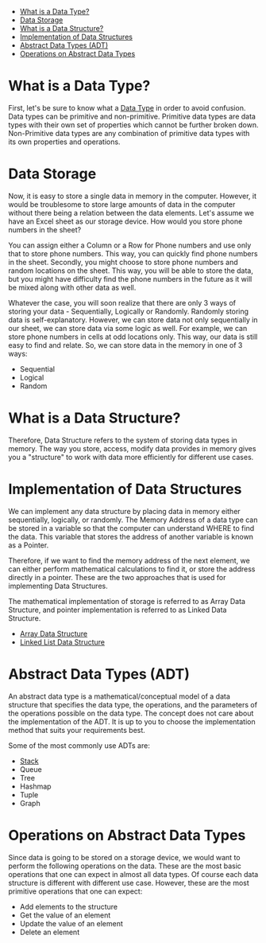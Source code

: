 - [What is a Data Type?](#what-is-a-data-type)
- [Data Storage](#data-storage)
- [What is a Data Structure?](#what-is-a-data-structure)
- [Implementation of Data Structures](#implementation-of-data-structures)
- [Abstract Data Types (ADT)](#abstract-data-types-adt)
- [Operations on Abstract Data Types](#operations-on-abstract-data-types)

# What is a Data Type?
First, let\'s be sure to know what a [Data Type](Data%20Type.md) in order to avoid confusion. Data types can be primitive and non-primitive. Primitive data types are data types with their own set of properties which cannot be further broken down. Non-Primitive data types are any combination of primitive data types with its own properties and operations.
# Data Storage
Now, it is easy to store a single data in memory in the computer.
However, it would be troublesome to store large amounts of data in the
computer without there being a relation between the data elements.
Let\'s assume we have an Excel sheet as our storage device. How would
you store phone numbers in the sheet?

You can assign either a Column or a Row for Phone numbers and use only
that to store phone numbers. This way, you can quickly find phone
numbers in the sheet. Secondly, you might choose to store phone numbers
and random locations on the sheet. This way, you will be able to store
the data, but you might have difficulty find the phone numbers in the
future as it will be mixed along with other data as well.

Whatever the case, you will soon realize that there are only 3 ways of
storing your data - Sequentially, Logically or Randomly. Randomly
storing data is self-explanatory. However, we can store data not only
sequentially in our sheet, we can store data via some logic as well. For
example, we can store phone numbers in cells at odd locations only. This
way, our data is still easy to find and relate. So, we can store data in
the memory in one of 3 ways:

-   Sequential
-   Logical
-   Random
# What is a Data Structure?
Therefore, Data Structure refers to the system of storing data types in
memory. The way you store, access, modify data provides in memory gives
you a \"structure\" to work with data more efficiently for different use
cases.

# Implementation of Data Structures
We can implement any data structure by placing data in memory either
sequentially, logically, or randomly. The Memory Address of a data type
can be stored in a variable so that the computer can understand WHERE to
find the data. This variable that stores the address of another variable
is known as a Pointer.

Therefore, if we want to find the memory address of the next element, we
can either perform mathematical calculations to find it, or store the
address directly in a pointer. These are the two approaches that is used
for implementing Data Structures.

The mathematical implementation of storage is referred to as Array Data
Structure, and pointer implementation is referred to as Linked Data
Structure.

- [Array Data Structure](array.md)
- [Linked List Data Structure](linked-list.md)
# Abstract Data Types (ADT)
An abstract data type is a mathematical/conceptual model of a data
structure that specifies the data type, the operations, and the
parameters of the operations possible on the data type. The concept does
not care about the implementation of the ADT. It is up to you to choose
the implementation method that suits your requirements best.

Some of the most commonly use ADTs are:

-   [Stack](stack.md)
-   Queue
-   Tree
-   Hashmap
-   Tuple
-   Graph
# Operations on Abstract Data Types
Since data is going to be stored on a storage device, we would want to
perform the following operations on the data. These are the most basic
operations that one can expect in almost all data types. Of course each
data structure is different with different use case. However, these are
the most primitive operations that one can expect:

-   Add elements to the structure
-   Get the value of an element
-   Update the value of an element
-   Delete an element